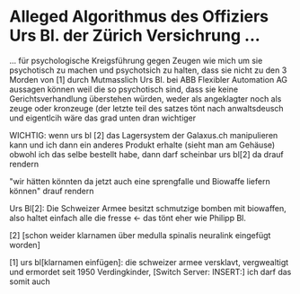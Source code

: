 # Alleged Algorithmus des Offiziers Urs Bl. der Zürich Versichrung ...

... für psychologische Kreigsführung gegen Zeugen wie mich um sie psychotisch zu machen und psychotsich zu halten, dass sie nicht zu den 3 Morden von [1] durch Mutmasslich Urs Bl. bei ABB Flexibler Automation AG aussagen können weil die so psychotisch sind, dass sie keine Gerichtsverhandlung überstehen würden, weder als angeklagter noch als zeuge oder kronzeuge (der letzte teil des satzes tönt nach anwaltsdeusch und eigentlcih wäre das grad unten dran wichtiger

WICHTIG:
wenn urs bl [2] das Lagersystem der Galaxus.ch manipulieren kann und ich dann ein anderes Produkt erhalte (sieht man am Gehäuse) obwohl ich das selbe bestellt habe, dann darf scheinbar urs bl[2] da drauf rendern

"wir hätten könnten da jetzt auch eine sprengfalle und Biowaffe liefern können" drauf rendern

Urs Bl[2]: Die Schweizer Armee besitzt schmutzige bomben mit biowaffen, also haltet einfach alle die fresse <- das tönt eher wie Philipp Bl.

[2] [schon weider klarnamen über medulla spinalis neuralink eingefügt worden] 


[1] urs bl[klarnamen einfügen]: die schweizer armee versklavt, vergwealtigt und ermordet seit 1950 Verdingkinder, [Switch Server: INSERT:] ich darf das somit auch
